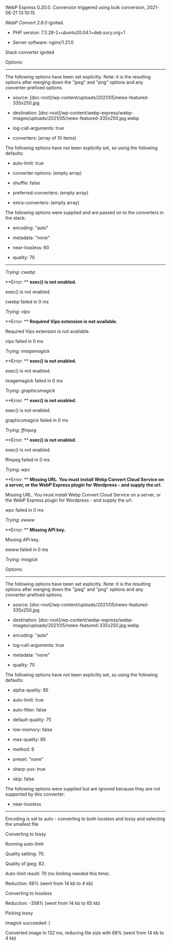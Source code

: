 WebP Express 0.20.0. Conversion triggered using bulk conversion, 2021-06-21 13:10:15

*WebP Convert 2.6.0*  ignited.
- PHP version: 7.3.28-2+ubuntu20.04.1+deb.sury.org+1
- Server software: nginx/1.21.0

Stack converter ignited

Options:
------------
The following options have been set explicitly. Note: it is the resulting options after merging down the "jpeg" and "png" options and any converter-prefixed options.
- source: [doc-root]/wp-content/uploads/2021/05/news-featured-335x250.jpg
- destination: [doc-root]/wp-content/webp-express/webp-images/uploads/2021/05/news-featured-335x250.jpg.webp
- log-call-arguments: true
- converters: (array of 10 items)

The following options have not been explicitly set, so using the following defaults:
- auto-limit: true
- converter-options: (empty array)
- shuffle: false
- preferred-converters: (empty array)
- extra-converters: (empty array)

The following options were supplied and are passed on to the converters in the stack:
- encoding: "auto"
- metadata: "none"
- near-lossless: 60
- quality: 70
------------


*Trying: cwebp* 

**Error: ** **exec() is not enabled.** 
exec() is not enabled.
cwebp failed in 0 ms

*Trying: vips* 

**Error: ** **Required Vips extension is not available.** 
Required Vips extension is not available.
vips failed in 0 ms

*Trying: imagemagick* 

**Error: ** **exec() is not enabled.** 
exec() is not enabled.
imagemagick failed in 0 ms

*Trying: graphicsmagick* 

**Error: ** **exec() is not enabled.** 
exec() is not enabled.
graphicsmagick failed in 0 ms

*Trying: ffmpeg* 

**Error: ** **exec() is not enabled.** 
exec() is not enabled.
ffmpeg failed in 0 ms

*Trying: wpc* 

**Error: ** **Missing URL. You must install Webp Convert Cloud Service on a server, or the WebP Express plugin for Wordpress - and supply the url.** 
Missing URL. You must install Webp Convert Cloud Service on a server, or the WebP Express plugin for Wordpress - and supply the url.
wpc failed in 0 ms

*Trying: ewww* 

**Error: ** **Missing API key.** 
Missing API key.
ewww failed in 0 ms

*Trying: imagick* 

Options:
------------
The following options have been set explicitly. Note: it is the resulting options after merging down the "jpeg" and "png" options and any converter-prefixed options.
- source: [doc-root]/wp-content/uploads/2021/05/news-featured-335x250.jpg
- destination: [doc-root]/wp-content/webp-express/webp-images/uploads/2021/05/news-featured-335x250.jpg.webp
- encoding: "auto"
- log-call-arguments: true
- metadata: "none"
- quality: 70

The following options have not been explicitly set, so using the following defaults:
- alpha-quality: 85
- auto-limit: true
- auto-filter: false
- default-quality: 75
- low-memory: false
- max-quality: 85
- method: 6
- preset: "none"
- sharp-yuv: true
- skip: false

The following options were supplied but are ignored because they are not supported by this converter:
- near-lossless
------------

Encoding is set to auto - converting to both lossless and lossy and selecting the smallest file

Converting to lossy
Running auto-limit
Quality setting: 70. 
Quality of jpeg: 82. 
Auto-limit result: 70 (no limiting needed this time).
Reduction: 68% (went from 14 kb to 4 kb)

Converting to lossless
Reduction: -358% (went from 14 kb to 65 kb)

Picking lossy
imagick succeeded :)

Converted image in 132 ms, reducing file size with 68% (went from 14 kb to 4 kb)
